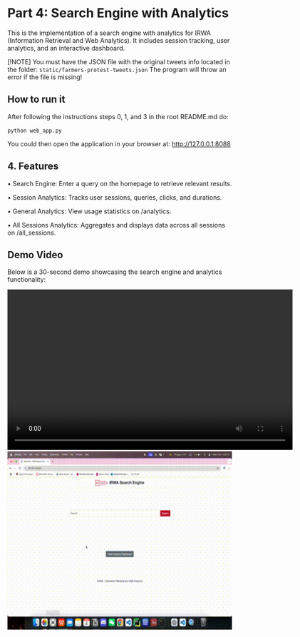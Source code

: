 # Part 4: Search Engine with Analytics

This is the implementation of a search engine with analytics for IRWA (Information Retrieval and Web Analytics). It includes session tracking, user analytics, and an interactive dashboard.

[!NOTE]
You must have the JSON file with the original tweets info located in the folder: `static/farmers-protest-tweets.json`
The program will throw an error if the file is missing!

## How to run it

After following the instructions steps 0, 1, and 3 in the root README.md do:

```
python web_app.py
```

You could then open the application in your browser at: http://127.0.0.1:8088

## 4. Features

•	Search Engine: Enter a query on the homepage to retrieve relevant results.

•	Session Analytics: Tracks user sessions, queries, clicks, and durations.

•	General Analytics: View usage statistics on /analytics.

•	All Sessions Analytics: Aggregates and displays data across all sessions on /all_sessions.

## Demo Video

Below is a 30-second demo showcasing the search engine and analytics functionality:

<video width="640" height="360" controls>
  <source src="https://github.com/yuyanwang03/IRWA/blob/main/Part4/static/demo.mp4" type="video/mp4">
  Your browser does not support the video tag.
</video>


<img src="https://github.com/yuyanwang03/IRWA/blob/main/Part4/static/demo.gif" width="640" height="400"/>